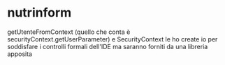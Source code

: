 # nutrinform

getUtenteFromContext (quello che conta è securityContext.getUserParameter) e SecurityContext le ho create io per soddisfare i controlli formali dell'IDE ma saranno forniti da una libreria apposita 
